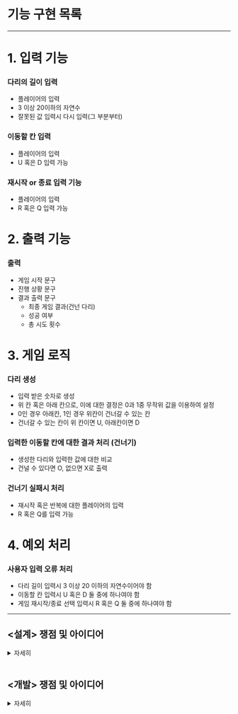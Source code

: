 # 기능 구현 목록

---

# 1. 입력 기능

### 다리의 길이 입력
- 플레이어의 입력 
- 3 이상 20이하의 자연수
- 잘못된 값 입력시 다시 입력(그 부분부터)


### 이동할 칸 입력
- 플레이어의 입력
- U 혹은 D 입력 가능

### 재시작 or 종료 입력 기능 
- 플레이어의 입력
- R 혹은 Q 입력 가능

# 2. 출력 기능 

### 출력
- 게임 시작 문구
- 진행 상황 문구
- 결과 출력 문구
    - 최종 게임 결과(건넌 다리)
    - 성공 여부
    - 총 시도 횟수

# 3. 게임 로직

### 다리 생성
- 입력 받은 숫자로 생성
- 위 칸 혹은 아래 칸으로, 이에 대한 결정은 0과 1중 무작위 값을 이용하여 설정
- 0인 경우 아래칸, 1인 경우 위칸이 건너갈 수 있는 칸
- 건너갈 수 있는 칸이 위 칸이면 U, 아래칸이면 D

### 입력한 이동할 칸에 대한 결과 처리 (건너기)
- 생성한 다리와 입력한 값에 대한 비교 
- 건널 수 있다면 O, 없으면 X로 출력 

### 건너기 실패시 처리 
- 재시작 혹은 반복에 대한 플레이어의 입력 
- R 혹은 Q를 입력 가능 


# 4. 예외 처리

### 사용자 입력 오류 처리
- 다리 길이 입력시 3 이상 20 이하의 자연수이어야 함
- 이동할 칸 입력시 U 혹은 D 둘 중에 하나여야 함
- 게임 재시작/종료 선택 입력시 R 혹은 Q 둘 중에 하나여야 함

---

## <설계> 쟁점 및 아이디어

<details>
<summary>자세히</summary>

#### **개발을 시작하기 전 설계 단계에서의 쟁점 및 아이디어에 대한 기록이다**

[ 사전 설계 및 구상 ]

1. 시작하기에 앞서 게임의 전체 플로우를 이해하고자 손으로 알고리즘 흐름을 작성해보았다.

    ![img](./img/게임플로우이해.jpg)

2. 클래스 다이어그램을 만들어 클래스 및 메서드 간의 흐름과 역할을 정리해보았다. 

![img](./img/Class%20Diagram.png)


이 클래스 다이어그램을 작성하면서 집중한 포인트는 객체들 간 메시지를 주고 받으면서 각자 맡은 역할에 대한 임무를 요청/수행하는 관계를 설정한 부분이다. 

또 하나 주목한 점은 객체는 'what he is'라는 점이다([엘레강트 오브젝트](https://www.aladin.co.kr/shop/wproduct.aspx?ItemId=258374007), Yegor 저, 조영호 역). 무엇을 캡슐화할 것인가? 객체는 무엇이며 어떻게 이름을 붙이고 존재성을 부여할 것인가를 고민하였다. 

3. 이와 같은 사전 설계 구상은 실제 프로그래밍을 진행하면서 바뀔 수 있지만 지난 과제 수행중 깨달은 바, 사전 설계의 중요성에 따라 충분한 구상 작업이 필요하다고 느꼈기 때문에 수행하였다.

<br>

[ 쟁점 및 아이디어]

1. 사용자 입력을 받을때 String으로 입력받는다. 하지만 다리의 길이에서 필요한 타입은 int이다. 간단히 return시 형변환을 할 수 있긴 하지만 그럴 경우 input 메서드는 여러가지 일을 하는 꼴이 된다. 이부분 처리를 고민해보아야 한다.

2. 사용자 입력 값에 대한 validation도 마찬가지이다. 이것을 inputView에서 하는 것이 맞을까 아니면 새로운 클래스를 형성해 위임하는 것이 맞을까. 

3. 핵심 로직에서 건너기를 실행할 때 4가지 케이스로 구분되는 것에 주목한다. U를 선택하였을 때 맞는 경우와 틀린 경우가 있다. D를 선택하였을 때 맞는 경우와 틀린 경우가 있다. 

4. 출력시 처음의 것은 [ ? ] 형식이고 두 번째부터는 | ? ] 형식이다. 따라서 위 아래 다리를 나눠서 StringBuilder로 붙여나가는 방식을 고려해본다.

5. 마지막 출력 문구에서 게임 성공 여부가 있다. 이를 플래그로 지정해서 출력시 판단하는 로직을 거쳐 출력할 것인가, 아니면 사용자 입력 선택 알고리즘 과정에서 실패후 부터 시작되는 로직에서 이어나가 바로 처리할 것인가.

6. inputView와 outputView는 나뉘어져 각각 입력과 출력 역할을 담당한다. 그런데 input을 요청하는 과정에서 입력에 대한 요청을 메시지로서 '출력' 한다. 여기서의 출력을 단순하게 System.out.println으로 할 것인지, 아니면 outputView에 역할을 담당하도록 할 것인지 고민한다.
현재 내린 결론은 일단 inputView는 input만 하는 것이 맞으며 출력 메시지를 여기서 보내지 않는다. 요청시에 필요한 print message는 요청하는 측에서 하는 것이 맞다. 그리고 print라는 방법 자체를 outputView에 위임한다. 

7. 이번 프로젝트에서는 상수 사용을 객체의 존재와 역할에 맞게 할당한다. 이전에는 상수를 특정 클래스에 몰아넣고 불러오는 방식을 썼는데 그와 같은 방식에서는 상수라는 객체가 가진 의미가 사실상 없고 이용당하는 것에 불과하다고 결론내렸다. 따라서 실제 역할을 담당하는 객체가 상수 역시 지니도록 한다. 

8. 프로그램의 확장성을 고려해보자. 
- 만약 다리가 추가된다면? 즉, 위 아래에 중간이 추가된다면? 
- 다리는 왼쪽에서 오른쪽으로 이동하는데 만약 돌아오는 과정이 추가된다면? 
- 다리를 건널 때 한 칸이 아니라 두 칸, 세 칸 등 복수의 칸 이동이 가능하다면? 


</details>

<br>


## <개발> 쟁점 및 아이디어

<details>
<summary>자세히</summary>

1. inputView의 역할을 어디까지 할 것인지 고민했다. 우선 inputView의 본 기능은 console의 입력값을 받는 것이므로 interface로부터 해당 기능을 extends하는 것이 맞다고 결론을 내렸다. 이후, emptyness에 대한 검증을 여기서 하는 것이 맞느냐의 문제에 대해 고민했고, 일반론적인 input 자체라면 empty 검증 기능을 이 클래스가 가질 필요가 없겠지만, 이 게임 상에서 해당하는 룰을 이 클래스에 적용할 수 있다고 생각하여 (즉, BridgeGameInputView라고 생각하여) empty 검증을 수행하기로 했다.
2. InputValidator 인터페이스를 구현함에 있어서, 불특정 object 방식을 사용하는 것이 옳다고 생각하여 inputValidator<T>로 작성했고 그 결과 validation시 형변환이 필요해졌다. 이렇게 할경우 String 함수의 isEmpty를 사용하지 못하며, equals 메소드를 사용한 "" 자체에 대한 검증이 들어간다. 이것이 좀 더 원론적인 검증에 가까운 것이라는 결론에 따라 이 방식을 고수했다. 
3. BridgeSize를 int값이 아니라 객체화하여 반환하도록 했다. 마찬가지로 BridgeSize 역시 자체적인 검증을 본 클래스에서 하도록 한다. 

4. print 메소드를 outputView에서 처리할 때 static으로 해야하는 것인지 고민해보자. 

5. movement 역시 객체화하였는데 로직이 단순하기 때문에 validation과 "U" 혹은 "D" 리턴을 getter 없이 바로 할 수 있는 방법이 있을지 고민해본다. 

6. 입력이 잘못되었을 때 처리하는 기능을 Game 객체에서 하지 않고 inputView에 위임하도록 한다. 기존에 try - catch 문에서 재시도 하는 메서드를 따로 생성해서 하는 로직을 썼는데 이 경우 null 이 반환되는 문제가 생긴다. 단순하게 try - catch에서 재귀 호출을 해주는 것으로 해결 가능했다. 

6. BridgeMaker에서 다리를 생성하는데 로직은 랜덤 숫자 생성 => 숫자에 따른 up down 부여 => U, D 스트링으로 변경 => 다시 리스트로 넣기가 기본 로직이었는데 for문과 if문이 너무 반복되었고 무엇보다 0과 1, U와 D가 하드코딩처럼 느껴졌다. 이것은 로또 미션에서 RANK를 처리할 때와 비슷한 것이었기 때문에 이번에는 반드시 다른 방법을 찾아보고 싶었고, Enum 클래스에서 요소들간의 대응되는 것을 통해 특정 요소를 추출하는 방법에 대해 구글링 하여 values를 가져오고 이를 stream 반복문에서 대응되는 값으로 뽑아내는 방법을 찾아 구현했다. 파이썬이라면 아마 dictionary에서 map이나 람다를 사용해서 하는 방법을 고민했을 것 같다고 생각했고 이 경험을 토대로 자바에서 방법을 강구한 것이 효과가 있었다. enum과 stream을 사용해서 좀 더 단순화하였다. 


</details>

<br>



